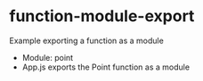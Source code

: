 # function-module-export
Example exporting a function as a module
- Module: point
- App.js exports the Point function as a module
